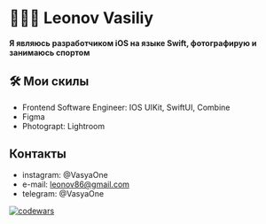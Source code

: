 # 👨🏻‍💻 Leonov Vasiliy

#### Я являюсь разработчиком iOS на языке Swift, фотографирую и занимаюсь спортом

## 🛠 Мои скилы 
- Frontend Software Engineer: IOS UIKit, SwiftUI, Combine
- Figma
- Photograpt: Lightroom 

## Контакты
- instagram: @VasyaOne
- e-mail: leonov86@gmail.com
- telegram: @VasyaOne

[![codewars](https://www.codewars.com/users/VasyaOne/badges/small)](https://www.codewars.com/users/VasyaOne)
<!--
**VasyaOne/VasyaOne** is a ✨ _special_ ✨ repository because its `README.md` (this file) appears on your GitHub profile.

Here are some ideas to get you started:

- 🔭 I’m currently working on ...
- 🌱 I’m currently learning ...
- 👯 I’m looking to collaborate on ...
- 🤔 I’m looking for help with ...
- 💬 Ask me about ...
- 📫 How to reach me: ...
- 😄 Pronouns: ...
- ⚡ Fun fact: ...
-->
